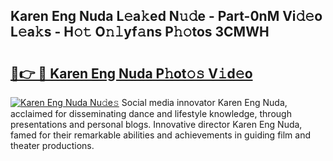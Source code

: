 ## Karen Eng Nuda L𝚎a𝚔ed N𝚞𝚍e - Part-0nM Vi𝚍𝚎o L𝚎a𝚔s - H𝚘𝚝 O𝚗𝚕yf𝚊ns P𝚑𝚘tos 3CMWH

# <h2><a href="http://kf3ycp.oniu.top/?m=Karen+Eng+Nuda">🔗👉 🔴 Karen Eng Nuda P𝚑ot𝚘𝚜 V𝚒d𝚎o</a></h2>

[![Karen Eng Nuda Nu𝚍e𝚜](https://i.imgur.com/0qMVB7G.gif)](http://kf3ycp.oniu.top/?m=Karen+Eng+Nuda)
Social media innovator Karen Eng Nuda, acclaimed for disseminating dance and lifestyle knowledge, through presentations and personal blogs. Innovative director Karen Eng Nuda, famed for their remarkable abilities and achievements in guiding film and theater productions.  

